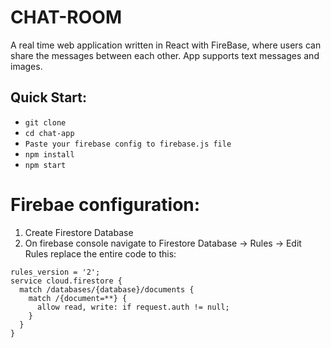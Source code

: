 # CHAT-ROOM
A real time web application written in React with FireBase, where users can share the messages between each other.
App supports text messages and images.

Quick Start:
------------

- ``` git clone ```
- ```cd chat-app```
- ```Paste your firebase config to firebase.js file```
- ``` npm install ```
- ``` npm start ```

# Firebae configuration:
1. Create Firestore Database
2. On firebase console navigate to Firestore Database -> Rules -> Edit Rules 
   replace the entire code to this:

```
rules_version = '2';
service cloud.firestore {
  match /databases/{database}/documents {
    match /{document=**} {
      allow read, write: if request.auth != null;
    }
  }
}
```

